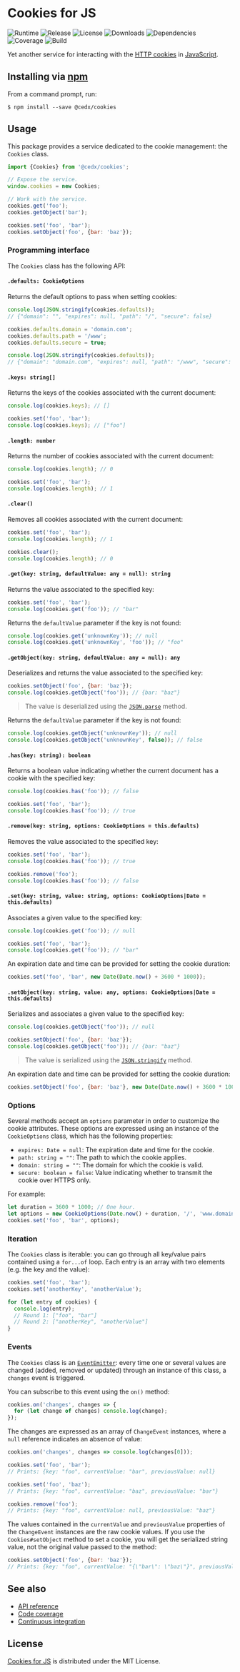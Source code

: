 # Cookies for JS
![Runtime](https://img.shields.io/badge/node-%3E%3D8.4-brightgreen.svg) ![Release](https://img.shields.io/npm/v/@cedx/cookies.svg) ![License](https://img.shields.io/npm/l/@cedx/cookies.svg) ![Downloads](https://img.shields.io/npm/dt/@cedx/cookies.svg) ![Dependencies](https://david-dm.org/cedx/cookies.js.svg) ![Coverage](https://coveralls.io/repos/github/cedx/cookies.js/badge.svg) ![Build](https://travis-ci.org/cedx/cookies.js.svg)

Yet another service for interacting with the [HTTP cookies](https://developer.mozilla.org/en-US/docs/Web/HTTP/Cookies) in [JavaScript](https://developer.mozilla.org/en-US/docs/Web/JavaScript).

## Installing via [npm](https://www.npmjs.com)
From a command prompt, run:

```shell
$ npm install --save @cedx/cookies
```

## Usage
This package provides a service dedicated to the cookie management: the `Cookies` class.

```javascript
import {Cookies} from '@cedx/cookies';

// Expose the service.
window.cookies = new Cookies;

// Work with the service.
cookies.get('foo');
cookies.getObject('bar');

cookies.set('foo', 'bar');
cookies.setObject('foo', {bar: 'baz'});
```

### Programming interface
The `Cookies` class has the following API:

#### `.defaults: CookieOptions`
Returns the default options to pass when setting cookies:

```javascript
console.log(JSON.stringify(cookies.defaults));
// {"domain": "", "expires": null, "path": "/", "secure": false}

cookies.defaults.domain = 'domain.com';
cookies.defaults.path = '/www';
cookies.defaults.secure = true;

console.log(JSON.stringify(cookies.defaults));
// {"domain": "domain.com", "expires": null, "path": "/www", "secure": true}
```

#### `.keys: string[]`
Returns the keys of the cookies associated with the current document:

```javascript
console.log(cookies.keys); // []

cookies.set('foo', 'bar');
console.log(cookies.keys); // ["foo"]
```

#### `.length: number`
Returns the number of cookies associated with the current document:

```javascript
console.log(cookies.length); // 0

cookies.set('foo', 'bar');
console.log(cookies.length); // 1
```

#### `.clear()`
Removes all cookies associated with the current document:

```javascript
cookies.set('foo', 'bar');
console.log(cookies.length); // 1

cookies.clear();
console.log(cookies.length); // 0
```

#### `.get(key: string, defaultValue: any = null): string`
Returns the value associated to the specified key:

```javascript
cookies.set('foo', 'bar');
console.log(cookies.get('foo')); // "bar"
```

Returns the `defaultValue` parameter if the key is not found:

```javascript
console.log(cookies.get('unknownKey')); // null
console.log(cookies.get('unknownKey', 'foo')); // "foo"
```

#### `.getObject(key: string, defaultValue: any = null): any`
Deserializes and returns the value associated to the specified key:

```javascript
cookies.setObject('foo', {bar: 'baz'});
console.log(cookies.getObject('foo')); // {bar: "baz"}
```

> The value is deserialized using the [`JSON.parse`](https://developer.mozilla.org/en-US/docs/Web/JavaScript/Reference/Global_Objects/JSON/parse) method.

Returns the `defaultValue` parameter if the key is not found:

```javascript
console.log(cookies.getObject('unknownKey')); // null
console.log(cookies.getObject('unknownKey', false)); // false
```

#### `.has(key: string): boolean`
Returns a boolean value indicating whether the current document has a cookie with the specified key:

```javascript
console.log(cookies.has('foo')); // false

cookies.set('foo', 'bar');
console.log(cookies.has('foo')); // true
```

#### `.remove(key: string, options: CookieOptions = this.defaults)`
Removes the value associated to the specified key:

```javascript
cookies.set('foo', 'bar');
console.log(cookies.has('foo')); // true

cookies.remove('foo');
console.log(cookies.has('foo')); // false
```

#### `.set(key: string, value: string, options: CookieOptions|Date = this.defaults)`
Associates a given value to the specified key:

```javascript
console.log(cookies.get('foo')); // null

cookies.set('foo', 'bar');
console.log(cookies.get('foo')); // "bar"
```

An expiration date and time can be provided for setting the cookie duration:

```javascript
cookies.set('foo', 'bar', new Date(Date.now() + 3600 * 1000));
```

#### `.setObject(key: string, value: any, options: CookieOptions|Date = this.defaults)`
Serializes and associates a given value to the specified key:

```javascript
console.log(cookies.getObject('foo')); // null

cookies.setObject('foo', {bar: 'baz'});
console.log(cookies.getObject('foo')); // {bar: "baz"}
```

> The value is serialized using the [`JSON.stringify`](https://developer.mozilla.org/en-US/docs/Web/JavaScript/Reference/Global_Objects/JSON/stringify) method.

An expiration date and time can be provided for setting the cookie duration:

```javascript
cookies.setObject('foo', {bar: 'baz'}, new Date(Date.now() + 3600 * 1000));
```

### Options
Several methods accept an `options` parameter in order to customize the cookie attributes.
These options are expressed using an instance of the `CookieOptions` class, which has the following properties:

- `expires: Date = null`: The expiration date and time for the cookie.
- `path: string = ""`: The path to which the cookie applies.
- `domain: string = ""`: The domain for which the cookie is valid.
- `secure: boolean = false`: Value indicating whether to transmit the cookie over HTTPS only.

For example:

```javascript
let duration = 3600 * 1000; // One hour.
let options = new CookieOptions(Date.now() + duration, '/', 'www.domain.com');
cookies.set('foo', 'bar', options);
```

### Iteration
The `Cookies` class is iterable: you can go through all key/value pairs contained using a `for...of` loop. Each entry is an array with two elements (e.g. the key and the value):

```javascript
cookies.set('foo', 'bar');
cookies.set('anotherKey', 'anotherValue');

for (let entry of cookies) {
  console.log(entry);
  // Round 1: ["foo", "bar"]
  // Round 2: ["anotherKey", "anotherValue"] 
}
```

### Events
The `Cookies` class is an [`EventEmitter`](https://nodejs.org/api/events.html): every time one or several values are changed (added, removed or updated) through an instance of this class, a `changes` event is triggered.

You can subscribe to this event using the `on()` method:

```javascript
cookies.on('changes', changes => {
  for (let change of changes) console.log(change);
});
```

The changes are expressed as an array of `ChangeEvent` instances, where a `null` reference indicates an absence of value:

```javascript
cookies.on('changes', changes => console.log(changes[0]));

cookies.set('foo', 'bar');
// Prints: {key: "foo", currentValue: "bar", previousValue: null}

cookies.set('foo', 'baz');
// Prints: {key: "foo", currentValue: "baz", previousValue: "bar"}

cookies.remove('foo');
// Prints: {key: "foo", currentValue: null, previousValue: "baz"}
```

The values contained in the `currentValue` and `previousValue` properties of the `ChangeEvent` instances are the raw cookie values. If you use the `Cookies#setObject` method to set a cookie, you will get the serialized string value, not the original value passed to the method:

```javascript
cookies.setObject('foo', {bar: 'baz'});
// Prints: {key: "foo", currentValue: "{\"bar\": \"baz\"}", previousValue: null}
```

## See also
- [API reference](https://cedx.github.io/cookies.js)
- [Code coverage](https://coveralls.io/github/cedx/cookies.js)
- [Continuous integration](https://travis-ci.org/cedx/cookies.js)

## License
[Cookies for JS](https://github.com/cedx/cookies.js) is distributed under the MIT License.
